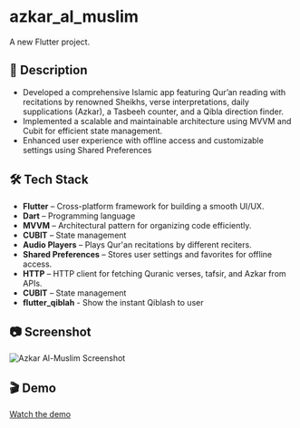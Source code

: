 # azkar_al_muslim

A new Flutter project.

## 📖 Description  
- Developed a comprehensive Islamic app featuring Qur’an reading with recitations by renowned Sheikhs, verse
interpretations, daily supplications (Azkar), a Tasbeeh counter, and a Qibla direction finder.
- Implemented a scalable and maintainable architecture using MVVM and Cubit for efficient state management.
- Enhanced user experience with offline access and customizable settings using Shared Preferences

## 🛠️ Tech Stack  
- **Flutter** – Cross-platform framework for building a smooth UI/UX.  
- **Dart** – Programming language  
- **MVVM** – Architectural pattern for organizing code efficiently.  
- **CUBIT** – State management  
- **Audio Players** – Plays Qur'an recitations by different reciters.  
- **Shared Preferences** – Stores user settings and favorites for offline access.
- **HTTP** – HTTP client for fetching Quranic verses, tafsir, and Azkar from APIs.
- **CUBIT** – State management
- **flutter_qiblah** - Show the instant Qiblash to user
  

## 📷 Screenshot  
![Azkar Al-Muslim Screenshot]([https://drive.google.com/uc?id=1WjG6_-l5KYEIP21kJ9O-BMQqkaKB5pUS](https://drive.google.com/file/d/1WjG6_-l5KYEIP21kJ9O-BMQqkaKB5pUS/view?usp=drive_link))

## 🎬 Demo  
[Watch the demo](https://drive.google.com/file/d/1W_IzLU0UmNE0OAMIonbdN3RLT1CWL6ya/view?usp=drive_link)

